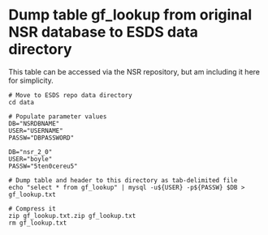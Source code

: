 # Dump table gf_lookup from original NSR database to ESDS data directory

This table can be accessed via the NSR repository, but am including it here for simplicity.

```
# Move to ESDS repo data directory 
cd data

# Populate parameter values 
DB="NSRDBNAME"
USER="USERNAME"
PASSW="DBPASSWORD"

DB="nsr_2_0"
USER="boyle"
PASSW="5ten0cereu5"

# Dump table and header to this directory as tab-delimited file
echo "select * from gf_lookup" | mysql -u${USER} -p${PASSW} $DB > gf_lookup.txt

# Compress it
zip gf_lookup.txt.zip gf_lookup.txt
rm gf_lookup.txt
```